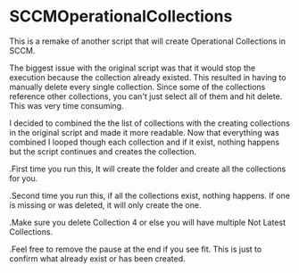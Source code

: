 # SCCMOperationalCollections
This is a remake of another script that will create Operational Collections in SCCM.

The biggest issue with the original script was that it would stop the execution because the collection already existed. This resulted
in having to manually delete every single collection. Since some of the collections reference other collections, you can't just select
all of them and hit delete. This was very time consuming.

I decided to combined the the list of collections with the creating collections in the original script and made it more readable.
Now that everything was combined I looped though each collection and if it exist, nothing happens but the script continues and creates
the collection.

.First time you run this, It will create the folder and create all the collections for you.

.Second time you run this, if all the collections exist, nothing happens. If one is missing or was deleted, it will only create the one.

.Make sure you delete Collection 4 or else you will have multiple Not Latest Collections.

.Feel free to remove the pause at the end if you see fit. This is just to confirm what already exist or has been created.
